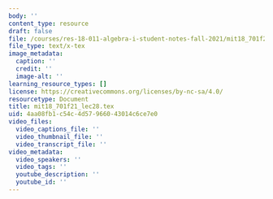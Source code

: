 ```yaml
---
body: ''
content_type: resource
draft: false
file: /courses/res-18-011-algebra-i-student-notes-fall-2021/mit18_701f21_lec28.tex
file_type: text/x-tex
image_metadata:
  caption: ''
  credit: ''
  image-alt: ''
learning_resource_types: []
license: https://creativecommons.org/licenses/by-nc-sa/4.0/
resourcetype: Document
title: mit18_701f21_lec28.tex
uid: 4aa08fb1-c54c-4d57-9660-43014c6ce7e0
video_files:
  video_captions_file: ''
  video_thumbnail_file: ''
  video_transcript_file: ''
video_metadata:
  video_speakers: ''
  video_tags: ''
  youtube_description: ''
  youtube_id: ''
---
```

